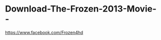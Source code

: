 Download-The-Frozen-2013-Movie--
================================

https://www.facebook.com/Frozen4hd

